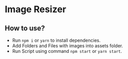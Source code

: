# Image Resizer

## How to use?
- Run `npm i` or `yarn` to install dependencies.
- Add Folders and Files with images into assets folder.
- Run Script using command `npm start` or `yarn start`.